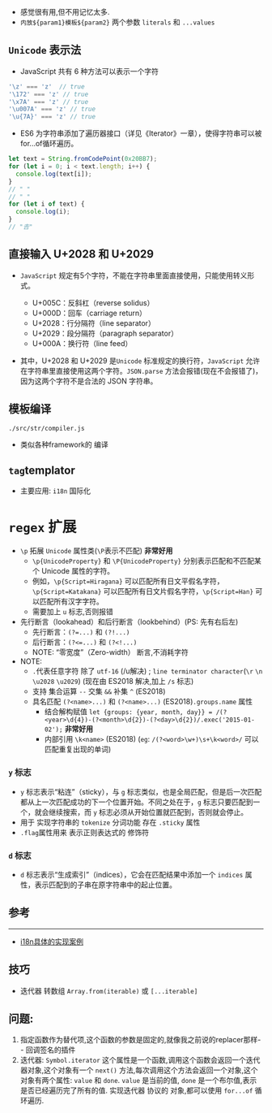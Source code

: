- 感觉很有用,但不用记忆太多.
- `内放${param1}模板${param2}` 两个参数 `literals` 和 `...values`
## `Unicode` 表示法
- JavaScript 共有 6 种方法可以表示一个字符
```js
'\z' === 'z'  // true
'\172' === 'z' // true
'\x7A' === 'z' // true
'\u007A' === 'z' // true
'\u{7A}' === 'z' // true
```
- ES6 为字符串添加了遍历器接口（详见《Iterator》一章），使得字符串可以被for...of循环遍历。
```js
let text = String.fromCodePoint(0x20BB7);
for (let i = 0; i < text.length; i++) {
  console.log(text[i]);
}
// " "
// " "
for (let i of text) {
  console.log(i);
}
// "𠮷"
```
## 直接输入 U+2028 和 U+2029
- `JavaScript` 规定有5个字符，不能在字符串里面直接使用，只能使用转义形式。
    - U+005C：反斜杠（reverse solidus）
    - U+000D：回车（carriage return）
    - U+2028：行分隔符（line separator）
    - U+2029：段分隔符（paragraph separator）
    - U+000A：换行符（line feed）

- 其中，U+2028 和 U+2029 是`Unicode` 标准规定的换行符，`JavaScript` 允许在字符串里直接使用这两个字符。`JSON.parse` 方法会报错(现在不会报错了)，因为这两个字符不是合法的 JSON 字符串。

## 模板编译
`./src/str/compiler.js`
- 类似各种framework的 编译

## `tag`templator
- 主要应用: `i18n` 国际化
# `regex` 扩展
- `\p` 拓展 `Unicode` 属性类(`\P`表示不匹配) **非常好用**
    - `\p{UnicodeProperty}` 和 `\P{UnicodeProperty}` 分别表示匹配和不匹配某个 Unicode 属性的字符。
    - 例如，`\p{Script=Hiragana}` 可以匹配所有日文平假名字符，`\p{Script=Katakana}` 可以匹配所有日文片假名字符，`\p{Script=Han}` 可以匹配所有汉字字符。
    - 需要加上 `u` 标志,否则报错
- 先行断言（lookahead）和后行断言（lookbehind）(PS: 先有右后左)
    - 先行断言：`(?=...)` 和 `(?!...)`
    - 后行断言：`(?<=...)` 和 `(?<!...)`
    - NOTE: “零宽度”（Zero-width） 断言,不消耗字符
- NOTE:
  - `.`代表任意字符 除了 `utf-16` (/u解决) ; `line terminator character`(`\r` `\n` `\u2028` `\u2029`) (现在由 ES2018 解决,加上 `/s` 标志)
  - 支持 集合运算 `--` 交集 `&&` 补集 `^` (ES2018)
  - 具名匹配 `(?<name>...)` 和 `(?<name>...)` (ES2018)`.groups.name` 属性
    - 结合解构赋值 `let {groups: {year, month, day}} = /(?<year>\d{4})-(?<month>\d{2})-(?<day>\d{2})/.exec('2015-01-02');` **非常好用**
    - 内部引用 `\k<name>` (ES2018) (`eg`: `/(?<word>\w+)\s+\k<word>/` 可以匹配重复出现的单词)
### `y` 标志
- `y` 标志表示“粘连”（sticky），与 `g` 标志类似，也是全局匹配，但是后一次匹配都从上一次匹配成功的下一个位置开始。不同之处在于，`g` 标志只要匹配到一个，就会继续搜索，而 `y` 标志必须从开始位置就匹配到，否则就会停止。
- 用于 实现字符串的 `tokenize` 分词功能 存在 `.sticky` 属性
- `.flag`属性用来 表示正则表达式的 修饰符
### `d` 标志
- `d` 标志表示“生成索引”（indices），它会在匹配结果中添加一个 `indices` 属性，表示匹配到的子串在原字符串中的起止位置。

## 参考
---
- [i18n具体的实现案例](https://juejin.cn/post/7525808837161828378)

## 技巧
- 迭代器 转数组 `Array.from(iterable)` 或 `[...iterable]`

## 问题:
1. 指定函数作为替代项,这个函数的参数是固定的,就像我之前说的replacer那样-- 回调签名的插件
2. 迭代器: `Symbol.iterator` 这个属性是一个函数,调用这个函数会返回一个迭代器对象,这个对象有一个 `next()` 方法,每次调用这个方法会返回一个对象,这个对象有两个属性: `value` 和 `done`. `value` 是当前的值, `done` 是一个布尔值,表示是否已经遍历完了所有的值. 实现迭代器 协议的 对象,都可以使用 `for...of` 循环遍历.